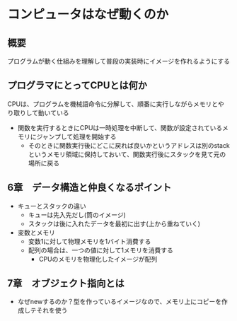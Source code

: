 # コンピュータはなぜ動くのか

## 概要
プログラムが動く仕組みを理解して普段の実装時にイメージを作れるようにする

## プログラマにとってCPUとは何か
CPUは、プログラムを機械語命令に分解して、順番に実行しながらメモリとやり取りして動いている
- 関数を実行するときにCPUは一時処理を中断して、関数が設定されているメモリにジャンプして処理を開始する
  - そのときに関数実行後にどこに戻れば良いかというアドレスは別のstackというメモリ領域に保持しておいて、関数実行後にスタックを見て元の場所に戻る


## 6章　データ構造と仲良くなるポイント
- キューとスタックの違い
  - キューは先入先だし(筒のイメージ)
  - スタックは後に入れたデータを最初に出す(上から重ねていく)
- 変数とメモリ
  - 変数1に対して物理メモリを1バイト消費する
  - 配列の場合は、一つの値に対して1メモリを消費する
    - CPUのメモリを物理化したイメージが配列

## 7章　オブジェクト指向とは
  - なぜnewするのか？型を作っているイメージなので、メモリ上にコピーを作成しテそれを使う